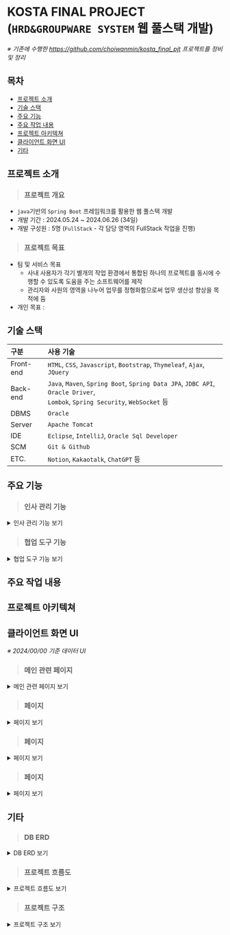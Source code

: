# KOSTA FINAL PROJECT<br/>(`HRD&GROUPWARE SYSTEM` 웹 풀스택 개발)
*※ 기존에 수행한 https://github.com/choiwanmin/kosta_final_pjt 프로젝트를 정비 및 정리*

## 목차
 * [프로젝트 소개](#프로젝트-소개)
 * [기술 스택](#기술-스택)
 * [주요 기능](#주요-기능)
 * [주요 작업 내용](#주요-작업-내용)
 * [프로젝트 아키텍쳐](#프로젝트-아키텍쳐)
 * [클라이언트 화면 UI](#클라이언트-화면-UI)
 * [기타](#기타)

## 프로젝트 소개
> ### 프로젝트 개요
 * `java`기반의 `Spring Boot` 프레임워크를 활용한 웹 풀스택 개발
 * 개발 기간 : 2024.05.24 ~ 2024.06.26 (34일)
 * 개발 구성원 : 5명 (`FullStack` - 각 담당 영역의 FullStack 작업을 진행)
> ### 프로젝트 목표
 * 팀 및 서비스 목표
   * 사내 사용자가 각기 별개의 작업 환경에서 통합된 하나의 프로젝트를 동시에 수행할 수 있도록 도움을 주는 소프트웨어를 제작
   * 관리자와 사원의 영역을 나누어 업무를 정형화함으로써 업무 생산성 향상을 목적에 둠
 * 개인 목표 : 

## 기술 스택
|구분|사용 기술|
|:---|:---|
|Front-end|`HTML`, `CSS`, `Javascript`, `Bootstrap`, `Thymeleaf`, `Ajax`, `JQuery`|
|Back-end|`Java`, `Maven`, `Spring Boot`, `Spring Data JPA`, `JDBC API`, `Oracle Driver`, <br/>`Lombok`, `Spring Security`, `WebSocket` 등|
|DBMS|`Oracle`|
|Server|`Apache Tomcat`|
|IDE|`Eclipse`, `IntelliJ`, `Oracle Sql Developer`|
|SCM|`Git & Github`|
|ETC.|`Notion`, `Kakaotalk`, `ChatGPT` 등|

## 주요 기능
> ### 인사 관리 기능

  <details>
  <summary>인사 관리 기능 보기</summary>
  <div markdown="1">
  
  * 사원 정보 관리 기능
    * 시스템 로그인 정보 관리
    * 인사 정보 관리
    * 시스템 승인 상태 관리
  * 근태 관리 기능
    * 사원 개인별 출퇴근 기록
    * 출퇴근 기록 조회 및 휴가 관리
    * 관리자 및 부서장은 부서별 근태 기록 조회 및 통계 제공
  * 조직 관리
    * 부서 관리
    * 직급 관리 

  </div>
  </details>
  
> ### 협업 도구 기능

  <details>
  <summary>협업 도구 기능 보기</summary>
  <div markdown="1">
  
  * 공지 게시판 기능
    * 전체 및 부서별 조회 및 작성 기능 
  * 실시간 메신저 기능
    * 실시간 1:1 메신저 및 그룹 메신저 제공
    * 현재 대화 참여자 정보 조회
    * 메신저 및 메시지 관리를 통한 최신화
  * 전자 문서 기능
    * 문서 기본 양식 제공으로 빠른 문서 작성
    * 결재 권한 및 순서를 제공해 원격 결재 시스템 제공
    * 내가 작성한 문서 모아보기 기능
    * 결재 문서 현황 확인 제공
  * 스케줄러 기능
    * 사내 또는 개인 주요 일정관리 기능 제공
    * 일정 추가시 달력과 간트차틍 적용하여 편의성 제공
    * 임직원간 일정 공유 기능 제공
  * 메일 기능
    * 그룹웨어 자체 메일 서버 제공
    * 자체 도메인 제공으로 사내메일 사용 가능
    * 메일함에서 받은 메일 관리
    * 반송, 공유 등 편의 기능 제공

  </div>
  </details>

## 주요 작업 내용

## 프로젝트 아키텍쳐

## 클라이언트 화면 UI
*※ 2024/00/00 기준 데이터 UI*
> ### 메인 관련 페이지

<details>
<summary>메인 관련 페이지 보기</summary>
<div markdown="1">
 
 |메인 페이지|
 |:---:|
 ||

 |||
 |:---:|:---:|
 |||

 |||
 |:---:|:---:|
 |||

</div>
</details>

> ### 페이지

<details>
<summary>페이지 보기</summary>
<div markdown="1">
 
 |||
 |:---:|:---:|
 |||
  
</div>
</details>

> ### 페이지

<details>
<summary>페이지 보기</summary>
<div markdown="1">

 |||
 |:---:|:---:|
 |||


</div>
</details>

> ### 페이지
<details>
<summary>페이지 보기</summary>
<div markdown="1">

 |||
 |:---:|:---:|
 |||
 
</div>
</details>


## 기타
> ### DB ERD

<details>
<summary>DB ERD 보기</summary>
<div markdown="1">

 |![finalpjt_erd](https://github.com/user-attachments/assets/e089ae4f-fe98-44ad-860a-68801e706310)|
 |:---:|
 
</div>
</details>

> ### 프로젝트 흐름도

<details>
<summary>프로젝트 흐름도 보기</summary>
<div markdown="1">

 |![finalpjt_flow](https://github.com/user-attachments/assets/f1341d66-8b9d-4328-b079-1e86b2c1b0c9)|
 |:---:|
 
</div>
</details>

> ### 프로젝트 구조

<details>
<summary>프로젝트 구조 보기</summary>
<div markdown="1">
 
```
📦kosta_final_pjt_fullstack_review
┣ 📂.git
┣ 📂kosta_finalpjt
┃ ┣ 📂.mvn
┃ ┃ ┗ 📂wrapper
┃ ┃ ┃ ┗ 📜maven-wrapper.properties
┃ ┣ 📂.settings
┃ ┣ 📂src
┃ ┃ ┣ 📂main
┃ ┃ ┃ ┣ 📂java
┃ ┃ ┃ ┃ ┗ 📂com
┃ ┃ ┃ ┃ ┃ ┗ 📂example
┃ ┃ ┃ ┃ ┃ ┃ ┗ 📂demo
┃ ┃ ┃ ┃ ┃ ┃ ┃ ┣ 📂config
┃ ┃ ┃ ┃ ┃ ┃ ┃ ┃ ┣ 📜mariaDBConfig.java
┃ ┃ ┃ ┃ ┃ ┃ ┃ ┃ ┗ 📜oracleDBConfig.java
┃ ┃ ┃ ┃ ┃ ┃ ┃ ┣ 📂mariadb
┃ ┃ ┃ ┃ ┃ ┃ ┃ ┃ ┣ 📂domains
┃ ┃ ┃ ┃ ┃ ┃ ┃ ┃ ┃ ┣ 📜virtual_domains.java
┃ ┃ ┃ ┃ ┃ ┃ ┃ ┃ ┃ ┣ 📜virtual_domains_dto.java
┃ ┃ ┃ ┃ ┃ ┃ ┃ ┃ ┃ ┗ 📜virtual_domains_jpa.java
┃ ┃ ┃ ┃ ┃ ┃ ┃ ┃ ┣ 📂mail
┃ ┃ ┃ ┃ ┃ ┃ ┃ ┃ ┃ ┣ 📜mailSenderFactory.java
┃ ┃ ┃ ┃ ┃ ┃ ┃ ┃ ┃ ┣ 📜mailSenderFactoryImpl.java
┃ ┃ ┃ ┃ ┃ ┃ ┃ ┃ ┃ ┣ 📜mail_controller.java
┃ ┃ ┃ ┃ ┃ ┃ ┃ ┃ ┃ ┗ 📜mail_service.java
┃ ┃ ┃ ┃ ┃ ┃ ┃ ┃ ┗ 📂users
┃ ┃ ┃ ┃ ┃ ┃ ┃ ┃ ┃ ┣ 📜virtual_users.java
┃ ┃ ┃ ┃ ┃ ┃ ┃ ┃ ┃ ┣ 📜virtual_users_dao.java
┃ ┃ ┃ ┃ ┃ ┃ ┃ ┃ ┃ ┣ 📜virtual_users_dto.java
┃ ┃ ┃ ┃ ┃ ┃ ┃ ┃ ┃ ┗ 📜virtual_users_service.java
┃ ┃ ┃ ┃ ┃ ┃ ┃ ┣ 📂oracledb
┃ ┃ ┃ ┃ ┃ ┃ ┃ ┃ ┣ 📂auth
┃ ┃ ┃ ┃ ┃ ┃ ┃ ┃ ┃ ┣ 📜MyFailureHandler.java
┃ ┃ ┃ ┃ ┃ ┃ ┃ ┃ ┃ ┣ 📜MySuccessHandler.java
┃ ┃ ┃ ┃ ┃ ┃ ┃ ┃ ┃ ┣ 📜MyUserDetails.java
┃ ┃ ┃ ┃ ┃ ┃ ┃ ┃ ┃ ┣ 📜MyUserDetailsService.java
┃ ┃ ┃ ┃ ┃ ┃ ┃ ┃ ┃ ┗ 📜SecurityConfiguration.java
┃ ┃ ┃ ┃ ┃ ┃ ┃ ┃ ┣ 📂charts
┃ ┃ ┃ ┃ ┃ ┃ ┃ ┃ ┃ ┣ 📜Charts.java
┃ ┃ ┃ ┃ ┃ ┃ ┃ ┃ ┃ ┣ 📜ChartsController.java
┃ ┃ ┃ ┃ ┃ ┃ ┃ ┃ ┃ ┣ 📜ChartsDao.java
┃ ┃ ┃ ┃ ┃ ┃ ┃ ┃ ┃ ┣ 📜ChartsDto.java
┃ ┃ ┃ ┃ ┃ ┃ ┃ ┃ ┃ ┗ 📜ChartsService.java
┃ ┃ ┃ ┃ ┃ ┃ ┃ ┃ ┣ 📂chat
┃ ┃ ┃ ┃ ┃ ┃ ┃ ┃ ┃ ┣ 📂Manager
┃ ┃ ┃ ┃ ┃ ┃ ┃ ┃ ┃ ┃ ┗ 📜BatchConfig.java
┃ ┃ ┃ ┃ ┃ ┃ ┃ ┃ ┃ ┣ 📂Message
┃ ┃ ┃ ┃ ┃ ┃ ┃ ┃ ┃ ┃ ┣ 📜Message.java
┃ ┃ ┃ ┃ ┃ ┃ ┃ ┃ ┃ ┃ ┣ 📜MessageController.java
┃ ┃ ┃ ┃ ┃ ┃ ┃ ┃ ┃ ┃ ┣ 📜MessageDao.java
┃ ┃ ┃ ┃ ┃ ┃ ┃ ┃ ┃ ┃ ┣ 📜MessageDto.java
┃ ┃ ┃ ┃ ┃ ┃ ┃ ┃ ┃ ┃ ┣ 📜MessageService.java
┃ ┃ ┃ ┃ ┃ ┃ ┃ ┃ ┃ ┃ ┣ 📜WebFileConfig.java
┃ ┃ ┃ ┃ ┃ ┃ ┃ ┃ ┃ ┃ ┗ 📜WebSocketConfig.java
┃ ┃ ┃ ┃ ┃ ┃ ┃ ┃ ┃ ┣ 📂Room
┃ ┃ ┃ ┃ ┃ ┃ ┃ ┃ ┃ ┃ ┣ 📜ChatRoom.java
┃ ┃ ┃ ┃ ┃ ┃ ┃ ┃ ┃ ┃ ┣ 📜ChatRoomController.java
┃ ┃ ┃ ┃ ┃ ┃ ┃ ┃ ┃ ┃ ┣ 📜ChatRoomDao.java
┃ ┃ ┃ ┃ ┃ ┃ ┃ ┃ ┃ ┃ ┣ 📜ChatRoomDto.java
┃ ┃ ┃ ┃ ┃ ┃ ┃ ┃ ┃ ┃ ┣ 📜ChatRoomName.java
┃ ┃ ┃ ┃ ┃ ┃ ┃ ┃ ┃ ┃ ┣ 📜ChatRoomNameDao.java
┃ ┃ ┃ ┃ ┃ ┃ ┃ ┃ ┃ ┃ ┣ 📜ChatRoomNameDto.java
┃ ┃ ┃ ┃ ┃ ┃ ┃ ┃ ┃ ┃ ┣ 📜ChatRoomNameService.java
┃ ┃ ┃ ┃ ┃ ┃ ┃ ┃ ┃ ┃ ┗ 📜ChatRoomService.java
┃ ┃ ┃ ┃ ┃ ┃ ┃ ┃ ┃ ┗ 📂RoomUser
┃ ┃ ┃ ┃ ┃ ┃ ┃ ┃ ┃ ┃ ┣ 📜RoomUser.java
┃ ┃ ┃ ┃ ┃ ┃ ┃ ┃ ┃ ┃ ┣ 📜RoomUserDao.java
┃ ┃ ┃ ┃ ┃ ┃ ┃ ┃ ┃ ┃ ┣ 📜RoomUserDto.java
┃ ┃ ┃ ┃ ┃ ┃ ┃ ┃ ┃ ┃ ┗ 📜RoomUserService.java
┃ ┃ ┃ ┃ ┃ ┃ ┃ ┃ ┣ 📂depts
┃ ┃ ┃ ┃ ┃ ┃ ┃ ┃ ┃ ┣ 📜Depts.java
┃ ┃ ┃ ┃ ┃ ┃ ┃ ┃ ┃ ┣ 📜DeptsController.java
┃ ┃ ┃ ┃ ┃ ┃ ┃ ┃ ┃ ┣ 📜DeptsDao.java
┃ ┃ ┃ ┃ ┃ ┃ ┃ ┃ ┃ ┣ 📜DeptsDto.java
┃ ┃ ┃ ┃ ┃ ┃ ┃ ┃ ┃ ┣ 📜DeptsService.java
┃ ┃ ┃ ┃ ┃ ┃ ┃ ┃ ┃ ┣ 📜Joblvs.java
┃ ┃ ┃ ┃ ┃ ┃ ┃ ┃ ┃ ┣ 📜JoblvsDao.java
┃ ┃ ┃ ┃ ┃ ┃ ┃ ┃ ┃ ┣ 📜JoblvsDto.java
┃ ┃ ┃ ┃ ┃ ┃ ┃ ┃ ┃ ┗ 📜JoblvsService.java
┃ ┃ ┃ ┃ ┃ ┃ ┃ ┃ ┣ 📂docx
┃ ┃ ┃ ┃ ┃ ┃ ┃ ┃ ┃ ┣ 📜Docx.java
┃ ┃ ┃ ┃ ┃ ┃ ┃ ┃ ┃ ┣ 📜DocxController.java
┃ ┃ ┃ ┃ ┃ ┃ ┃ ┃ ┃ ┣ 📜DocxDao.java
┃ ┃ ┃ ┃ ┃ ┃ ┃ ┃ ┃ ┣ 📜DocxDto.java
┃ ┃ ┃ ┃ ┃ ┃ ┃ ┃ ┃ ┗ 📜DocxService.java
┃ ┃ ┃ ┃ ┃ ┃ ┃ ┃ ┣ 📂members
┃ ┃ ┃ ┃ ┃ ┃ ┃ ┃ ┃ ┣ 📜EduWorkExperienceInfo.java
┃ ┃ ┃ ┃ ┃ ┃ ┃ ┃ ┃ ┣ 📜EduWorkExperienceInfoDao.java
┃ ┃ ┃ ┃ ┃ ┃ ┃ ┃ ┃ ┣ 📜EduWorkExperienceInfoDto.java
┃ ┃ ┃ ┃ ┃ ┃ ┃ ┃ ┃ ┣ 📜EduWorkExperienceInfoService.java
┃ ┃ ┃ ┃ ┃ ┃ ┃ ┃ ┃ ┣ 📜Members.java
┃ ┃ ┃ ┃ ┃ ┃ ┃ ┃ ┃ ┣ 📜MembersController.java
┃ ┃ ┃ ┃ ┃ ┃ ┃ ┃ ┃ ┣ 📜MembersDao.java
┃ ┃ ┃ ┃ ┃ ┃ ┃ ┃ ┃ ┣ 📜MembersDto.java
┃ ┃ ┃ ┃ ┃ ┃ ┃ ┃ ┃ ┗ 📜MembersService.java
┃ ┃ ┃ ┃ ┃ ┃ ┃ ┃ ┣ 📂users
┃ ┃ ┃ ┃ ┃ ┃ ┃ ┃ ┃ ┣ 📜Users.java
┃ ┃ ┃ ┃ ┃ ┃ ┃ ┃ ┃ ┣ 📜UsersAbstractValidator.java
┃ ┃ ┃ ┃ ┃ ┃ ┃ ┃ ┃ ┣ 📜UsersCheckIdValidator.java
┃ ┃ ┃ ┃ ┃ ┃ ┃ ┃ ┃ ┣ 📜UsersCheckUsernmValidator.java
┃ ┃ ┃ ┃ ┃ ┃ ┃ ┃ ┃ ┣ 📜UsersController.java
┃ ┃ ┃ ┃ ┃ ┃ ┃ ┃ ┃ ┣ 📜UsersDao.java
┃ ┃ ┃ ┃ ┃ ┃ ┃ ┃ ┃ ┣ 📜UsersDto.java
┃ ┃ ┃ ┃ ┃ ┃ ┃ ┃ ┃ ┣ 📜UsersEqualPwdValidator.java
┃ ┃ ┃ ┃ ┃ ┃ ┃ ┃ ┃ ┗ 📜UsersService.java
┃ ┃ ┃ ┃ ┃ ┃ ┃ ┃ ┣ 📂weather
┃ ┃ ┃ ┃ ┃ ┃ ┃ ┃ ┃ ┗ 📜WeatherController.java
┃ ┃ ┃ ┃ ┃ ┃ ┃ ┃ ┗ 📂workinoutrecords
┃ ┃ ┃ ┃ ┃ ┃ ┃ ┃ ┃ ┣ 📜ChartDeptMember.java
┃ ┃ ┃ ┃ ┃ ┃ ┃ ┃ ┃ ┣ 📜DeptsYearWorkData.java
┃ ┃ ┃ ┃ ┃ ┃ ┃ ┃ ┃ ┣ 📜MemRecord.java
┃ ┃ ┃ ┃ ┃ ┃ ┃ ┃ ┃ ┣ 📜OverWorkData.java
┃ ┃ ┃ ┃ ┃ ┃ ┃ ┃ ┃ ┣ 📜WorkInOutRecord.java
┃ ┃ ┃ ┃ ┃ ┃ ┃ ┃ ┃ ┣ 📜WorkInOutRecordController.java
┃ ┃ ┃ ┃ ┃ ┃ ┃ ┃ ┃ ┣ 📜WorkInOutRecordDao.java
┃ ┃ ┃ ┃ ┃ ┃ ┃ ┃ ┃ ┣ 📜WorkInOutRecordDto.java
┃ ┃ ┃ ┃ ┃ ┃ ┃ ┃ ┃ ┗ 📜WorkInOutRecordService.java
┃ ┃ ┃ ┃ ┃ ┃ ┃ ┣ 📜HomeController.java
┃ ┃ ┃ ┃ ┃ ┃ ┃ ┣ 📜KostaFinalpjtApplication.java
┃ ┃ ┃ ┃ ┃ ┃ ┃ ┗ 📜ServletInitializer.java
┃ ┃ ┃ ┣ 📂resources
┃ ┃ ┃ ┃ ┣ 📂static
┃ ┃ ┃ ┃ ┃ ┣ 📂css
┃ ┃ ┃ ┃ ┃ ┃ ┣ 📂charts
┃ ┃ ┃ ┃ ┃ ┃ ┃ ┣ 📜charts.css
┃ ┃ ┃ ┃ ┃ ┃ ┃ ┗ 📜charts_calendar.css
┃ ┃ ┃ ┃ ┃ ┃ ┣ 📂chat
┃ ┃ ┃ ┃ ┃ ┃ ┃ ┣ 📜chatdesign.css
┃ ┃ ┃ ┃ ┃ ┃ ┃ ┣ 📜chatreset.css
┃ ┃ ┃ ┃ ┃ ┃ ┃ ┗ 📜weather.css
┃ ┃ ┃ ┃ ┃ ┃ ┣ 📂common
┃ ┃ ┃ ┃ ┃ ┃ ┃ ┣ 📜header.css
┃ ┃ ┃ ┃ ┃ ┃ ┃ ┣ 📜leftnav.css
┃ ┃ ┃ ┃ ┃ ┃ ┃ ┣ 📜modal.css
┃ ┃ ┃ ┃ ┃ ┃ ┃ ┗ 📜reset.css
┃ ┃ ┃ ┃ ┃ ┃ ┣ 📂corp
┃ ┃ ┃ ┃ ┃ ┃ ┃ ┣ 📜dept.css
┃ ┃ ┃ ┃ ┃ ┃ ┃ ┗ 📜joblv.css
┃ ┃ ┃ ┃ ┃ ┃ ┣ 📂user
┃ ┃ ┃ ┃ ┃ ┃ ┃ ┣ 📜member.css
┃ ┃ ┃ ┃ ┃ ┃ ┃ ┗ 📜user.css
┃ ┃ ┃ ┃ ┃ ┃ ┣ 📜main.css
┃ ┃ ┃ ┃ ┃ ┃ ┣ 📜record.css
┃ ┃ ┃ ┃ ┃ ┃ ┗ 📜userform.css
┃ ┃ ┃ ┃ ┃ ┣ 📂img
┃ ┃ ┃ ┃ ┃ ┃ ┣ 📂chat
┃ ┃ ┃ ┃ ┃ ┃ ┃ ┣ 📜chatedit.png
┃ ┃ ┃ ┃ ┃ ┃ ┃ ┗ 📜chatRoomImg.png
┃ ┃ ┃ ┃ ┃ ┃ ┣ 📂common
┃ ┃ ┃ ┃ ┃ ┃ ┃ ┣ 📜calendar.png
┃ ┃ ┃ ┃ ┃ ┃ ┃ ┣ 📜card.png
┃ ┃ ┃ ┃ ┃ ┃ ┃ ┣ 📜card2.png
┃ ┃ ┃ ┃ ┃ ┃ ┃ ┣ 📜chat.png
┃ ┃ ┃ ┃ ┃ ┃ ┃ ┣ 📜check.png
┃ ┃ ┃ ┃ ┃ ┃ ┃ ┣ 📜check_1.png
┃ ┃ ┃ ┃ ┃ ┃ ┃ ┣ 📜exit.png
┃ ┃ ┃ ┃ ┃ ┃ ┃ ┣ 📜home.png
┃ ┃ ┃ ┃ ┃ ┃ ┃ ┣ 📜human.png
┃ ┃ ┃ ┃ ┃ ┃ ┃ ┣ 📜mail.png
┃ ┃ ┃ ┃ ┃ ┃ ┃ ┣ 📜paper.png
┃ ┃ ┃ ┃ ┃ ┃ ┃ ┣ 📜setting.png
┃ ┃ ┃ ┃ ┃ ┃ ┃ ┗ 📜time.png
┃ ┃ ┃ ┃ ┃ ┃ ┣ 📂member
┃ ┃ ┃ ┃ ┃ ┃ ┃ ┣ 📜abstract-6047465_1920 (test_user0).jpg
┃ ┃ ┃ ┃ ┃ ┃ ┗ 📂record
┃ ┃ ┃ ┃ ┃ ┃ ┃ ┗ 📜timer.png
┃ ┃ ┃ ┃ ┃ ┣ 📂js
┃ ┃ ┃ ┃ ┃ ┃ ┣ 📂corp
┃ ┃ ┃ ┃ ┃ ┃ ┃ ┗ 📜corp.js
┃ ┃ ┃ ┃ ┃ ┃ ┣ 📂record
┃ ┃ ┃ ┃ ┃ ┃ ┃ ┣ 📜record_admin.js
┃ ┃ ┃ ┃ ┃ ┃ ┃ ┣ 📜record_common.js
┃ ┃ ┃ ┃ ┃ ┃ ┃ ┣ 📜record_dept.js
┃ ┃ ┃ ┃ ┃ ┃ ┃ ┗ 📜record_emp.js
┃ ┃ ┃ ┃ ┃ ┃ ┣ 📜charts.js
┃ ┃ ┃ ┃ ┃ ┃ ┣ 📜charts_calendar.js
┃ ┃ ┃ ┃ ┃ ┃ ┣ 📜charts_gantt.js
┃ ┃ ┃ ┃ ┃ ┃ ┣ 📜chat.js
┃ ┃ ┃ ┃ ┃ ┃ ┣ 📜chat_modal.js
┃ ┃ ┃ ┃ ┃ ┃ ┣ 📜docxMain.js
┃ ┃ ┃ ┃ ┃ ┃ ┣ 📜login.js
┃ ┃ ┃ ┃ ┃ ┃ ┣ 📜mailserver.js
┃ ┃ ┃ ┃ ┃ ┃ ┣ 📜memmodal.js
┃ ┃ ┃ ┃ ┃ ┃ ┗ 📜weather.js
┃ ┃ ┃ ┃ ┃ ┣ 📜test.css
┃ ┃ ┃ ┃ ┃ ┗ 📜test.jsp
┃ ┃ ┃ ┃ ┣ 📂templates
┃ ┃ ┃ ┃ ┃ ┣ 📂auth
┃ ┃ ┃ ┃ ┃ ┃ ┗ 📂charts
┃ ┃ ┃ ┃ ┃ ┃ ┃ ┣ 📜Calendar.html
┃ ┃ ┃ ┃ ┃ ┃ ┃ ┗ 📜Gantt.html
┃ ┃ ┃ ┃ ┃ ┣ 📂chat
┃ ┃ ┃ ┃ ┃ ┃ ┣ 📜bootchat.html
┃ ┃ ┃ ┃ ┃ ┃ ┣ 📜chatroomlist.html
┃ ┃ ┃ ┃ ┃ ┃ ┗ 📜chatstart.html
┃ ┃ ┃ ┃ ┃ ┣ 📂common
┃ ┃ ┃ ┃ ┃ ┃ ┣ 📜footer.html
┃ ┃ ┃ ┃ ┃ ┃ ┣ 📜header.html
┃ ┃ ┃ ┃ ┃ ┃ ┣ 📜leftbar.html
┃ ┃ ┃ ┃ ┃ ┃ ┣ 📜leftnav.html
┃ ┃ ┃ ┃ ┃ ┃ ┣ 📜memmodal.html
┃ ┃ ┃ ┃ ┃ ┃ ┗ 📜modal.html
┃ ┃ ┃ ┃ ┃ ┣ 📂corp
┃ ┃ ┃ ┃ ┃ ┃ ┣ 📜deptadd.html
┃ ┃ ┃ ┃ ┃ ┃ ┣ 📜deptinfo.html
┃ ┃ ┃ ┃ ┃ ┃ ┣ 📜deptlist.html
┃ ┃ ┃ ┃ ┃ ┃ ┣ 📜joblvadd.html
┃ ┃ ┃ ┃ ┃ ┃ ┣ 📜joblvinfo.html
┃ ┃ ┃ ┃ ┃ ┃ ┗ 📜joblvlist.html
┃ ┃ ┃ ┃ ┃ ┣ 📂docx
┃ ┃ ┃ ┃ ┃ ┃ ┣ 📜add.html
┃ ┃ ┃ ┃ ┃ ┃ ┣ 📜addindex.html
┃ ┃ ┃ ┃ ┃ ┃ ┣ 📜addmeet.html
┃ ┃ ┃ ┃ ┃ ┃ ┣ 📜addreport.html
┃ ┃ ┃ ┃ ┃ ┃ ┣ 📜addvacation.html
┃ ┃ ┃ ┃ ┃ ┃ ┣ 📜approved.html
┃ ┃ ┃ ┃ ┃ ┃ ┣ 📜detail.html
┃ ┃ ┃ ┃ ┃ ┃ ┣ 📜list.html
┃ ┃ ┃ ┃ ┃ ┃ ┣ 📜mylist.html
┃ ┃ ┃ ┃ ┃ ┃ ┣ 📜unapproved.html
┃ ┃ ┃ ┃ ┃ ┃ ┗ 📜vacationdetail.html
┃ ┃ ┃ ┃ ┃ ┣ 📂mail
┃ ┃ ┃ ┃ ┃ ┃ ┣ 📜list.html
┃ ┃ ┃ ┃ ┃ ┃ ┣ 📜page.html
┃ ┃ ┃ ┃ ┃ ┃ ┗ 📜post.html
┃ ┃ ┃ ┃ ┃ ┣ 📂member
┃ ┃ ┃ ┃ ┃ ┃ ┣ 📜list.html
┃ ┃ ┃ ┃ ┃ ┃ ┣ 📜memberedit.html
┃ ┃ ┃ ┃ ┃ ┃ ┣ 📜memberinfo.html
┃ ┃ ┃ ┃ ┃ ┃ ┗ 📜memberlist.html
┃ ┃ ┃ ┃ ┃ ┣ 📂record
┃ ┃ ┃ ┃ ┃ ┃ ┣ 📜admin.html
┃ ┃ ┃ ┃ ┃ ┃ ┣ 📜dept.html
┃ ┃ ┃ ┃ ┃ ┃ ┗ 📜my.html
┃ ┃ ┃ ┃ ┃ ┣ 📂user
┃ ┃ ┃ ┃ ┃ ┃ ┣ 📜useredit.html
┃ ┃ ┃ ┃ ┃ ┃ ┣ 📜userinfo.html
┃ ┃ ┃ ┃ ┃ ┃ ┣ 📜userjoin.html
┃ ┃ ┃ ┃ ┃ ┃ ┣ 📜userlist.html
┃ ┃ ┃ ┃ ┃ ┃ ┗ 📜userlogin.html
┃ ┃ ┃ ┃ ┃ ┣ 📜error.html
┃ ┃ ┃ ┃ ┃ ┣ 📜header.html
┃ ┃ ┃ ┃ ┃ ┣ 📜index.html
┃ ┃ ┃ ┃ ┃ ┣ 📜index_admin.html
┃ ┃ ┃ ┃ ┃ ┗ 📜index_emp.html
┃ ┃ ┃ ┃ ┗ 📜application.properties
┃ ┃ ┃ ┗ 📂webapp
┃ ┃ ┗ 📂test
┃ ┃ ┃ ┗ 📂java
┃ ┃ ┃ ┃ ┗ 📂com
┃ ┃ ┃ ┃ ┃ ┗ 📂example
┃ ┃ ┃ ┃ ┃ ┃ ┗ 📂demo
┃ ┃ ┃ ┃ ┃ ┃ ┃ ┗ 📜KostaFinalpjtApplicationTests.java
┃ ┣ 📂target
┃ ┃ ┣ 📂classes
┃ ┃ ┣ 📂generated-sources
┃ ┃ ┣ 📂generated-test-sources
┃ ┃ ┣ 📂m2e-wtp
┃ ┃ ┗ 📂test-classes
┃ ┣ 📜.classpath
┃ ┣ 📜.factorypath
┃ ┣ 📜.gitignore
┃ ┣ 📜.project
┃ ┣ 📜HELP.md
┃ ┣ 📜mvnw
┃ ┣ 📜mvnw.cmd
┃ ┗ 📜pom.xml
```

</div>
</details>
